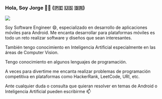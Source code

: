 ### Hola, Soy Jorge 👨‍💻  (🇵🇪   🇺🇸  🇧🇷)

<img src="https://user-images.githubusercontent.com/7152507/88428177-f61d9880-cdb9-11ea-9f32-e2f6e0280304.png"/>

Soy Software Engineer 😄, especializado en desarrollo de aplicaciones móviles para Android. Me encanta desarrollar para plataformas móviles 
es todo un reto realizar software y diseños que sean interesantes. 

También tengo conocimiento en Inteligencia Artificial especialmente en las áreas de Computer Vision. 

Tengo conocimiento en algunos lenguajes de programación. 

A veces para divertime me encanta realizar problemas 
de programación competitiva en plataformas como HackerRank, LeetCode, URI, etc.

Ante cualquier duda o consulta que quieran resolver en temas de Android o Inteligencia Artificial pueden escribirme 📫


<!--
**jjrodcast/jjrodcast** is a ✨ _special_ ✨ repository because its `README.md` (this file) appears on your GitHub profile.

Here are some ideas to get you started:

- 🔭 I’m currently working on ...
- 🌱 I’m currently learning ...
- 👯 I’m looking to collaborate on ...
- 🤔 I’m looking for help with ...
- 💬 Ask me about ...
- 📫 How to reach me: ...
- 😄 Pronouns: ...
- ⚡ Fun fact: ...
-->
